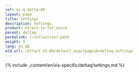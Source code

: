 ```yaml
---
ref: xi-q-delta-09
layout: page
title: Settings
description: Settings
product: xtract-is-for-azure
parent: deltaq
permalink: /:collection/:path
weight: 9
lang: en_GB
old_url: /Xtract-IS-EN/default.aspx?pageid=deltaq-settings
---
```

{% include _content/en/xis-specific/deltaq/settings.md %}

